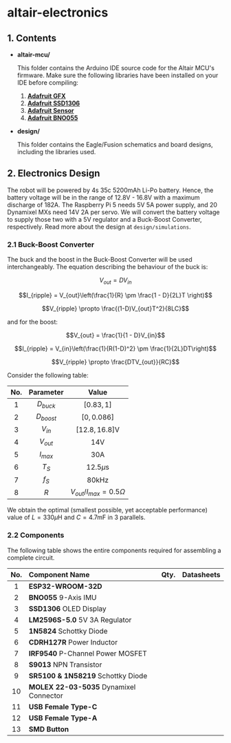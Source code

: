 # **altair-electronics**

## **1. Contents**

- **altair-mcu/**

    This folder contains the Arduino IDE source code for the Altair MCU's firmware. Make sure the following libraries have been installed on your IDE before compiling:

    1. [**Adafruit GFX**](https://github.com/adafruit/Adafruit-GFX-Library)
    2. [**Adafruit SSD1306**](https://github.com/adafruit/Adafruit_SSD1306)
    3. [**Adafruit Sensor**](https://github.com/adafruit/Adafruit_Sensor)
    4. [**Adafruit BNO055**](https://github.com/adafruit/Adafruit_BNO055)

- **design/**

    This folder contains the Eagle/Fusion schematics and board designs, including the libraries used.

## **2. Electronics Design**
The robot will be powered by 4s 35c 5200mAh Li-Po battery. Hence, the battery voltage will be in the range of 12.8V - 16.8V with a maximum discharge of 182A. The Raspberry Pi 5 needs 5V 5A power supply, and 20 Dynamixel MXs need 14V 2A per servo. We will convert the battery voltage to supply those two with a 5V regulator and a Buck-Boost Converter, respectively. Read more about the design at ```design/simulations```.

### **2.1 Buck-Boost Converter**
The buck and the boost in the Buck-Boost Converter will be used interchangeably. The equation describing the behaviour of the buck is:

$$V_{out} = DV_{in}$$

$$I_{ripple} = V_{out}\left(\frac{1}{R} \pm \frac{1 - D}{2L}T \right)$$

$$V_{ripple} \propto \frac{(1-D)V_{out}T^2}{8LC}$$

and for the boost:

$$V_{out} = \frac{1}{1 - D}V_{in}$$

$$I_{ripple} = V_{in}\left(\frac{1}{R(1-D)^2} \pm \frac{1}{2L}DT\right)$$

$$V_{ripple} \propto \frac{DTV_{out}}{RC}$$

Consider the following table: 

|No.|Parameter|Value|
|:---:|:---:|:---:|
|1|$D_{buck}$|$[0.83, 1]$|
|2|$D_{boost}$|$[0, 0.086]$|
|3|$V_{in}$|$[12.8, 16.8]\text{V}$|
|4|$V_{out}$|$14\text{V}$|
|5|$I_{max}$|$30\text{A}$|
|6|$T_S$|$12.5\mu\text{s}$|
|7|$f_S$|$80\text{kHz}$|
|8|$R$|$V_{out}/I_{max} = 0.5\Omega$|

We obtain the optimal (smallest possible, yet acceptable performance) value of $L = 330\mu\text{H}$ and $C = 4.7\text{mF}$ in 3 parallels.

### **2.2 Components**
The following table shows the entire components required for assembling a complete circuit.

| No. | Component Name | Qty. | Datasheets |
| :---: | :--- | :---: | :---: |
| 1 | **ESP32-WROOM-32D** | | |
| 2 | **BNO055** 9-Axis IMU | | |
| 3 | **SSD1306** OLED Display | | |
| 4 | **LM2596S-5.0** 5V 3A Regulator | | |
| 5 | **1N5824** Schottky Diode | | |
| 6 | **CDRH127R** Power Inductor | | |
| 7 | **IRF9540** P-Channel Power MOSFET | | |
| 8 | **S9013** NPN Transistor | | |
| 9 | **SR5100 & 1N58219** Schottky Diode | | |
| 10 | **MOLEX 22-03-5035** Dynamixel Connector | | |
| 11 | **USB Female Type-C** | | |
| 12 | **USB Female Type-A** | | |
| 13 | **SMD Button** | | |